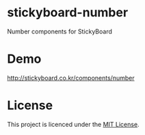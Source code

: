 # stickyboard-number
Number components for StickyBoard

# Demo
http://stickyboard.co.kr/components/number

# License
This project is licenced under the [MIT License](http://opensource.org/licenses/mit-license.html).
